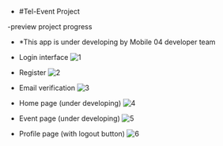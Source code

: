 - #Tel-Event Project

-preview project progress
- *This app is under developing by Mobile 04 developer team

- Login interface
![1](https://user-images.githubusercontent.com/44023816/62004570-69fe7400-b159-11e9-927c-53380adb9290.png)
- Register
![2](https://user-images.githubusercontent.com/44023816/62004571-6a970a80-b159-11e9-94a7-d096c9c0f2df.png)
- Email verification
![3](https://user-images.githubusercontent.com/44023816/62004572-6a970a80-b159-11e9-9db0-0e8f2b147370.png)
- Home page (under developing)
![4](https://user-images.githubusercontent.com/44023816/62004573-6b2fa100-b159-11e9-94da-7b2e48b8363e.png)
- Event page (under developing)
![5](https://user-images.githubusercontent.com/44023816/62004574-6bc83780-b159-11e9-8cdb-6e8bb238afe6.png)
- Profile page (with logout button)
![6](https://user-images.githubusercontent.com/44023816/62004569-69fe7400-b159-11e9-8856-ad7166ee1ac3.png)
